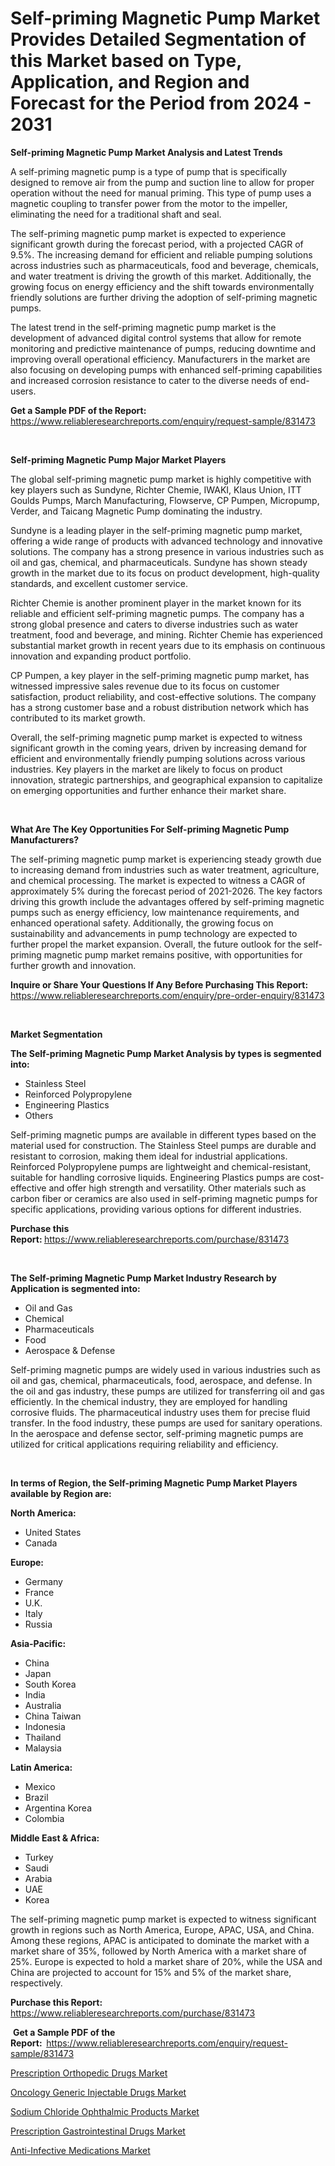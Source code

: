 <p><h1>Self-priming Magnetic Pump Market Provides Detailed Segmentation of this Market based on Type, Application, and Region and Forecast for the Period from 2024 - 2031</h1></p><p><strong>Self-priming Magnetic Pump Market Analysis and Latest Trends</strong></p>
<p><p>A self-priming magnetic pump is a type of pump that is specifically designed to remove air from the pump and suction line to allow for proper operation without the need for manual priming. This type of pump uses a magnetic coupling to transfer power from the motor to the impeller, eliminating the need for a traditional shaft and seal.</p><p>The self-priming magnetic pump market is expected to experience significant growth during the forecast period, with a projected CAGR of 9.5%. The increasing demand for efficient and reliable pumping solutions across industries such as pharmaceuticals, food and beverage, chemicals, and water treatment is driving the growth of this market. Additionally, the growing focus on energy efficiency and the shift towards environmentally friendly solutions are further driving the adoption of self-priming magnetic pumps.</p><p>The latest trend in the self-priming magnetic pump market is the development of advanced digital control systems that allow for remote monitoring and predictive maintenance of pumps, reducing downtime and improving overall operational efficiency. Manufacturers in the market are also focusing on developing pumps with enhanced self-priming capabilities and increased corrosion resistance to cater to the diverse needs of end-users.</p></p>
<p><strong>Get a Sample PDF of the Report:&nbsp;</strong> <a href="https://www.reliableresearchreports.com/enquiry/request-sample/831473">https://www.reliableresearchreports.com/enquiry/request-sample/831473</a></p>
<p>&nbsp;</p>
<p><strong>Self-priming Magnetic Pump Major Market Players</strong></p>
<p><p>The global self-priming magnetic pump market is highly competitive with key players such as Sundyne, Richter Chemie, IWAKI, Klaus Union, ITT Goulds Pumps, March Manufacturing, Flowserve, CP Pumpen, Micropump, Verder, and Taicang Magnetic Pump dominating the industry.</p><p>Sundyne is a leading player in the self-priming magnetic pump market, offering a wide range of products with advanced technology and innovative solutions. The company has a strong presence in various industries such as oil and gas, chemical, and pharmaceuticals. Sundyne has shown steady growth in the market due to its focus on product development, high-quality standards, and excellent customer service.</p><p>Richter Chemie is another prominent player in the market known for its reliable and efficient self-priming magnetic pumps. The company has a strong global presence and caters to diverse industries such as water treatment, food and beverage, and mining. Richter Chemie has experienced substantial market growth in recent years due to its emphasis on continuous innovation and expanding product portfolio.</p><p>CP Pumpen, a key player in the self-priming magnetic pump market, has witnessed impressive sales revenue due to its focus on customer satisfaction, product reliability, and cost-effective solutions. The company has a strong customer base and a robust distribution network which has contributed to its market growth.</p><p>Overall, the self-priming magnetic pump market is expected to witness significant growth in the coming years, driven by increasing demand for efficient and environmentally friendly pumping solutions across various industries. Key players in the market are likely to focus on product innovation, strategic partnerships, and geographical expansion to capitalize on emerging opportunities and further enhance their market share.</p></p>
<p>&nbsp;</p>
<p><strong>What Are The Key Opportunities For Self-priming Magnetic Pump Manufacturers?</strong></p>
<p><p>The self-priming magnetic pump market is experiencing steady growth due to increasing demand from industries such as water treatment, agriculture, and chemical processing. The market is expected to witness a CAGR of approximately 5% during the forecast period of 2021-2026. The key factors driving this growth include the advantages offered by self-priming magnetic pumps such as energy efficiency, low maintenance requirements, and enhanced operational safety. Additionally, the growing focus on sustainability and advancements in pump technology are expected to further propel the market expansion. Overall, the future outlook for the self-priming magnetic pump market remains positive, with opportunities for further growth and innovation.</p></p>
<p><strong>Inquire or Share Your Questions If Any Before Purchasing This Report:</strong> <a href="https://www.reliableresearchreports.com/enquiry/pre-order-enquiry/831473">https://www.reliableresearchreports.com/enquiry/pre-order-enquiry/831473</a></p>
<p>&nbsp;</p>
<p><strong>Market Segmentation</strong></p>
<p><strong>The Self-priming Magnetic Pump Market Analysis by types is segmented into:</strong></p>
<p><ul><li>Stainless Steel</li><li>Reinforced Polypropylene</li><li>Engineering Plastics</li><li>Others</li></ul></p>
<p><p>Self-priming magnetic pumps are available in different types based on the material used for construction. The Stainless Steel pumps are durable and resistant to corrosion, making them ideal for industrial applications. Reinforced Polypropylene pumps are lightweight and chemical-resistant, suitable for handling corrosive liquids. Engineering Plastics pumps are cost-effective and offer high strength and versatility. Other materials such as carbon fiber or ceramics are also used in self-priming magnetic pumps for specific applications, providing various options for different industries.</p></p>
<p><strong>Purchase this Report:&nbsp;</strong><a href="https://www.reliableresearchreports.com/purchase/831473">https://www.reliableresearchreports.com/purchase/831473</a></p>
<p>&nbsp;</p>
<p><strong>The Self-priming Magnetic Pump Market Industry Research by Application is segmented into:</strong></p>
<p><ul><li>Oil and Gas</li><li>Chemical</li><li>Pharmaceuticals</li><li>Food</li><li>Aerospace & Defense</li></ul></p>
<p><p>Self-priming magnetic pumps are widely used in various industries such as oil and gas, chemical, pharmaceuticals, food, aerospace, and defense. In the oil and gas industry, these pumps are utilized for transferring oil and gas efficiently. In the chemical industry, they are employed for handling corrosive fluids. The pharmaceutical industry uses them for precise fluid transfer. In the food industry, these pumps are used for sanitary operations. In the aerospace and defense sector, self-priming magnetic pumps are utilized for critical applications requiring reliability and efficiency.</p></p>
<p>&nbsp;</p>
<p><strong>In terms of Region, the Self-priming Magnetic Pump Market Players available by Region are:</strong></p>
<p>
    <p> <strong> North America: </strong>
        <ul>
            <li>United States</li>
            <li>Canada</li>
        </ul>
        </p> 
    <p> <strong> Europe: </strong>
        <ul>
            <li>Germany</li>
            <li>France</li>
            <li>U.K.</li>
            <li>Italy</li>
            <li>Russia</li>
        </ul>
        </p> 
    <p> <strong> Asia-Pacific: </strong>
        <ul>
            <li>China</li>
            <li>Japan</li>
            <li>South Korea</li>
            <li>India</li>
            <li>Australia</li>
            <li>China Taiwan</li>
            <li>Indonesia</li>
            <li>Thailand</li>
            <li>Malaysia</li>
        </ul>
        </p> 
    <p> <strong> Latin America: </strong>
        <ul>
            <li>Mexico</li>
            <li>Brazil</li>
            <li>Argentina Korea</li>
            <li>Colombia</li>
        </ul>
        </p> 
    <p> <strong> Middle East & Africa: </strong>
        <ul>
            <li>Turkey</li>
            <li>Saudi</li>
            <li>Arabia</li>
            <li>UAE</li>
            <li>Korea</li>
        </ul>
    </p>
    </p>
<p><p>The self-priming magnetic pump market is expected to witness significant growth in regions such as North America, Europe, APAC, USA, and China. Among these regions, APAC is anticipated to dominate the market with a market share of 35%, followed by North America with a market share of 25%. Europe is expected to hold a market share of 20%, while the USA and China are projected to account for 15% and 5% of the market share, respectively.</p></p>
<p><strong>Purchase this Report: </strong><a href="https://www.reliableresearchreports.com/purchase/831473">https://www.reliableresearchreports.com/purchase/831473</a></p>
<p>&nbsp;<strong>Get a Sample PDF of the Report:&nbsp;&nbsp;</strong><a href="https://www.reliableresearchreports.com/enquiry/request-sample/831473">https://www.reliableresearchreports.com/enquiry/request-sample/831473</a></p>
<p><strong></strong></p>
<p><p><a href="https://medium.com/@larrytran2023/prescription-orthopedic-drugs-market-exploring-market-share-market-trends-and-future-growth-a27385f06c33">Prescription Orthopedic Drugs Market</a></p><p><a href="https://medium.com/@ameliahaley64/oncology-generic-injectable-drugs-market-analysis-its-cagr-market-segmentation-and-global-0c01daeb8bcc">Oncology Generic Injectable Drugs Market</a></p><p><a href="https://medium.com/@ameliahaley64/sodium-chloride-ophthalmic-products-market-the-key-to-successful-business-strategy-forecast-till-4b63fe6ac296">Sodium Chloride Ophthalmic Products Market</a></p><p><a href="https://medium.com/@larrytran2023/prescription-gastrointestinal-drugs-market-trends-and-market-analysis-forecasted-for-period-5fe304955a94">Prescription Gastrointestinal Drugs Market</a></p><p><a href="https://medium.com/@larrytran2023/anti-infective-medications-market-comprehensive-assessment-by-type-application-and-geography-a71b25826596">Anti-Infective Medications Market</a></p></p>